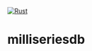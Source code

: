 [![Rust](https://github.com/whiter4bbit/milliseriesdb/actions/workflows/rust.yml/badge.svg)](https://github.com/whiter4bbit/milliseriesdb/actions/workflows/rust.yml)

# milliseriesdb

